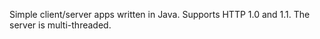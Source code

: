 Simple client/server apps written in Java. Supports HTTP 1.0 and 1.1. The server is multi-threaded.
